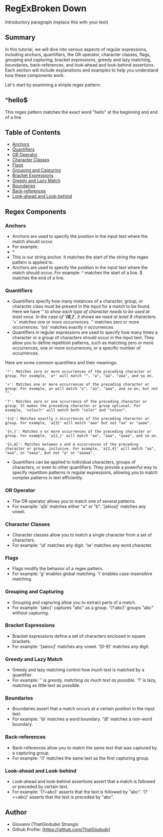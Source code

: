 # RegExBroken Down

Introductory paragraph (replace this with your text)

## Summary

In this tutorial, we will dive into various aspects of regular expressions, including anchors, quantifiers, the OR operator, character classes, flags, grouping and capturing, bracket expressions, greedy and lazy matching, boundaries, back-references, and look-ahead and look-behind assertions. Each section will include explanations and examples to help you understand how these components work.

Let's start by examining a simple regex pattern: 

## ^hello$

This regex pattern matches the exact word "hello" at the beginning and end of a line.

## Table of Contents

- [Anchors](#anchors)
- [Quantifiers](#quantifiers)
- [OR Operator](#or-operator)
- [Character Classes](#character-classes)
- [Flags](#flags)
- [Grouping and Capturing](#grouping-and-capturing)
- [Bracket Expressions](#bracket-expressions)
- [Greedy and Lazy Match](#greedy-and-lazy-match)
- [Boundaries](#boundaries)
- [Back-references](#back-references)
- [Look-ahead and Look-behind](#look-ahead-and-look-behind)

## Regex Components

### Anchors
- Anchors are used to specify the position in the input text where the match should occur. 
- For example:
-  **^** 
- This is our string anchor. It matches the start of the string the regex pattern is applied to.
- Anchors are used to specify the position in the input text where the match should occur. For example:
    ^ matches the start of a line.
    $ matches the end of a line.

### Quantifiers
- Quantifiers specify how many instances of a character, group, or character class must be present in the input for a match to be found.  Here we have '*' to show each type of character needs to be used at least once. In the case of '**{8,}**', it shows we need at least 8 characters.
    '+' matches one or more occurrences.
    '*' matches zero or more occurrences.
    '{n}' matches exactly n occurrences.
- Quantifiers in regular expressions are used to specify how many times a character or a group of characters should occur in the input text. They allow you to define repetition patterns, such as matching zero or more occurrences, one or more occurrences, or a specific number of occurrences.

Here are some common quantifiers and their meanings:

    '*': Matches zero or more occurrences of the preceding character or group. For example, 'a*' will match "", "a", "aa", "aaa", and so on.

    '+': Matches one or more occurrences of the preceding character or group. For example, a+ will match "a", "aa", "aaa", and so on, but not "".

    '?': Matches zero or one occurrence of the preceding character or group. It makes the preceding character or group optional. For example, 'colou?r' will match both "color" and "colour".

    '{n}': Matches exactly n occurrences of the preceding character or group. For example, 'a{3}' will match "aaa" but not "aa" or "aaaa".

    '{n,}': Matches n or more occurrences of the preceding character or group. For example, 'a{2,}' will match "aa", "aaa", "aaaa", and so on.

    '{n,m}': Matches between n and m occurrences of the preceding character or group, inclusive. For example, 'a{2,4}' will match "aa", "aaa", or "aaaa", but not "a" or "aaaaa".

- Quantifiers can be applied to individual characters, groups of characters, or even to other quantifiers. They provide a powerful way to specify repetition patterns in regular expressions, allowing you to match complex patterns in text efficiently.

### OR Operator
- The OR operator allows you to match one of several patterns. 
- For example:
    'a|b' matches either "a" or "b".
    '[aeiou]' matches any vowel.

### Character Classes
- Character classes allow you to match a single character from a set of characters. 
- For example:
    '\d' matches any digit.
    '\w' matches any word character.

### Flags
- Flags modify the behavior of a regex pattern. 
- For example:
    'g' enables global matching.
    'i' enables case-insensitive matching.

### Grouping and Capturing
- Grouping and capturing allow you to extract parts of a match. 
- For example:
    '(abc)' captures "abc" as a group.
    '(?:abc)' groups "abc" without capturing.

### Bracket Expressions
- Bracket expressions define a set of characters enclosed in square brackets. 
- For example:
    '[aeiou]' matches any vowel.
    '[0-9]' matches any digit.

### Greedy and Lazy Match
- Greedy and lazy matching control how much text is matched by a quantifier.
- For example:
    '*' is greedy, matching as much text as possible.
    '*?' is lazy, matching as little text as possible.

### Boundaries
- Boundaries assert that a match occurs at a certain position in the input text.
- For example:
    '\b' matches a word boundary.
    '\B' matches a non-word boundary.

### Back-references
- Back-references allow you to match the same text that was captured by a capturing group. 
- For example:
    '\1' matches the same text as the first capturing group.

### Look-ahead and Look-behind
- Look-ahead and look-behind assertions assert that a match is followed or preceded by certain text. 
- For example:
    '(?=abc)' asserts that the text is followed by "abc".
    '(?<=abc)' asserts that the text is preceded by "abc".
## Author
- Giovanni (ThatGiodude) Strangio
- Github Profile: [https://github.com/ThatGiodude]